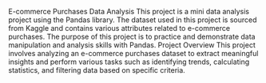 E-commerce Purchases Data Analysis
This project is a mini data analysis project using the Pandas library. The dataset used in this project is sourced from Kaggle and contains various attributes related to e-commerce purchases. The purpose of this project is to practice and demonstrate data manipulation and analysis skills with Pandas.
Project Overview
This project involves analyzing an e-commerce purchases dataset to extract meaningful insights and perform various tasks such as identifying trends, calculating statistics, and filtering data based on specific criteria.
